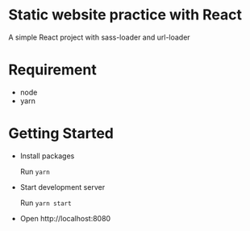 # Static website practice with React
A simple React project with sass-loader and url-loader

# Requirement
- node
- yarn

# Getting Started
- Install packages
  
  Run `yarn`
- Start development server

  Run `yarn start`
- Open http://localhost:8080
